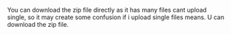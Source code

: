 You can download the zip file directly as it has many files cant upload single, so it may create some confusion if i upload single files means.
U can download the zip file.
